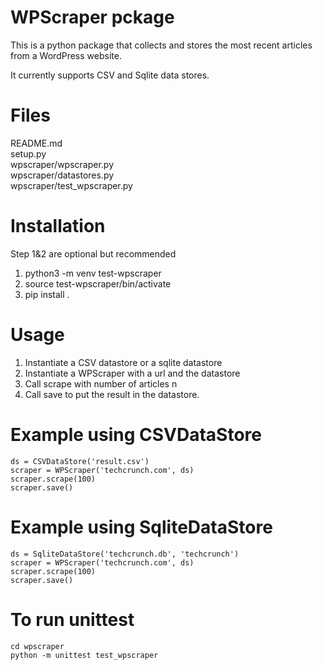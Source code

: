 # WPScraper pckage

This is a python package that collects and stores the most recent articles from a WordPress website.

It currently supports CSV and Sqlite data stores.

# Files
README.md   
setup.py   
wpscraper/wpscraper.py  
wpscraper/datastores.py   
wpscraper/test_wpscraper.py  

# Installation
Step 1&2 are optional but recommended  
1. python3 -m venv test-wpscraper   
2. source test-wpscraper/bin/activate   
3. pip install .  

# Usage
1. Instantiate a CSV datastore or a sqlite datastore   
2. Instantiate a WPScraper with a url and the datastore  
3. Call scrape with number of articles n   
4. Call save to put the result in the datastore. 

# Example using CSVDataStore
```from wpscraper import WPScraper, CSVDataStore  
ds = CSVDataStore('result.csv')  
scraper = WPScraper('techcrunch.com', ds)   
scraper.scrape(100)  
scraper.save()  
```

# Example using SqliteDataStore
```from wpscraper import WPScraper, SqliteDataStore  
ds = SqliteDataStore('techcrunch.db', 'techcrunch')  
scraper = WPScraper('techcrunch.com', ds)  
scraper.scrape(100)  
scraper.save()  
```

# To run unittest
```
cd wpscraper  
python -m unittest test_wpscraper  
```

